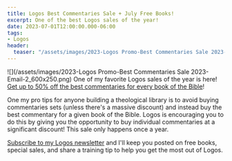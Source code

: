 ```yaml
---
title: Logos Best Commentaries Sale + July Free Books!
excerpt: One of the best Logos sales of the year!
date: 2023-07-01T12:00:00.000-06:00
tags:
- Logos
header:
  teaser: "/assets/images/2023-Logos Promo-Best Commentaries Sale 2023-Email-2_600x250.png"
---
```

![](/assets/images/2023-Logos Promo-Best Commentaries Sale 2023-Email-2_600x250.png)
One of my favorite Logos sales of the year is here! [Get up to 50% off the best commentaries for every book of the Bible](https://partners.faithlife.com/click.track?CID=440235&AFID=467957)!

One my pro tips for anyone building a theological library is to avoid buying commentaries sets (unless there's a massive discount) and instead buy the best commentary for a given book of the Bible. Logos is encouraging you to do this by giving you the opportunity to buy individual commentaries at a significant discount! This sale only happens once a year.

[Subscribe to my Logos newsletter](https://nickstapleton.ck.page/4154455aa2) and I'll keep you posted on free books, special sales, and share a training tip to help you get the most out of Logos.
